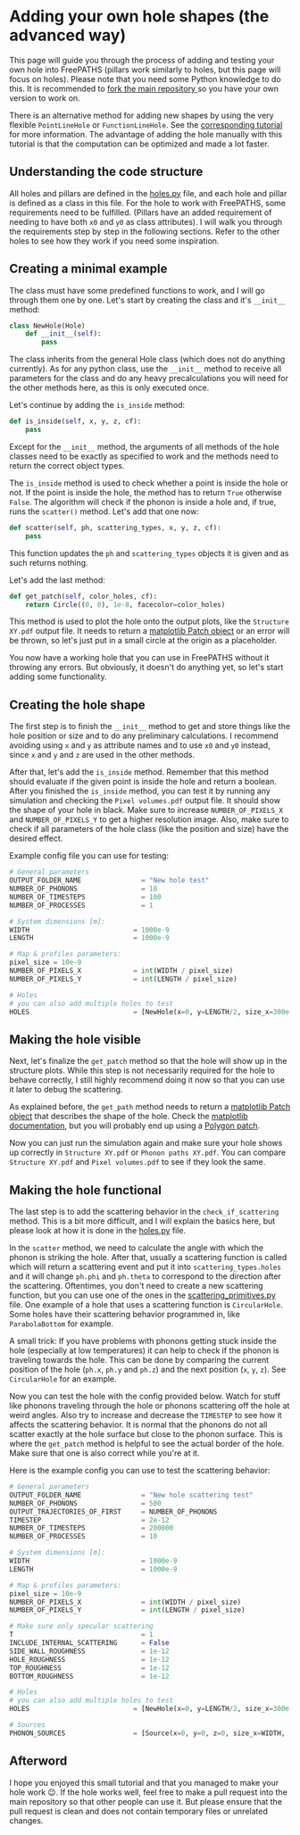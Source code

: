 # Adding your own hole shapes (the advanced way)

This page will guide you through the process of adding and testing your own hole into FreePATHS (pillars work similarly to holes, but this page will focus on holes). Please note that you need some Python knowledge to do this. It is recommended to [fork the main repository ](https://github.com/anufrievroman/freepaths/fork)so you have your own version to work on.

There is an alternative method for adding new shapes by using the very flexible `PointLineHole` or `FunctionLineHole`. See the [corresponding tutorial](creating-new-holes-the-easy-way.md) for more information. The advantage of adding the hole manually with this tutorial is that the computation can be optimized and made a lot faster.

## Understanding the code structure

All holes and pillars are defined in the [holes.py](https://github.com/anufrievroman/freepaths/blob/master/freepaths/holes.py) file, and each hole and pillar is defined as a class in this file. For the hole to work with FreePATHS, some requirements need to be fulfilled. (Pillars have an added requirement of needing to have both `x0` and `y0` as class attributes). I will walk you through the requirements step by step in the following sections. Refer to the other holes to see how they work if you need some inspiration.

## Creating a minimal example

The class must have some predefined functions to work, and I will go through them one by one. Let's start by creating the class and it's `__init__` method:

```python
class NewHole(Hole)
    def __init__(self):
        pass
```

The class inherits from the general Hole class (which does not do anything currently). As for any python class, use the `__init__` method to receive all parameters for the class and do any heavy precalculations you will need for the other methods here, as this is only executed once.

Let's continue by adding the `is_inside` method:

```python
def is_inside(self, x, y, z, cf):
    pass
```

Except for the `__init__` method, the arguments of all methods of the hole classes need to be exactly as specified to work and the methods need to return the correct object types.

The `is_inside` method is used to check whether a point is inside the hole or not. If the point is inside the hole, the method has to return `True` otherwise `False`.  The algorithm will check if the phonon is inside a hole and, if true, runs the `scatter()` method. Let's add that one now:

```python
def scatter(self, ph, scattering_types, x, y, z, cf):
    pass
```

This function updates the `ph` and `scattering_types` objects it is given and as such returns nothing.

Let's add the last method:

```python
def get_patch(self, color_holes, cf):
    return Circle((0, 0), 1e-8, facecolor=color_holes)
```

This method is used to plot the hole onto the output plots, like the `Structure XY.pdf` output file. It needs to return a [matplotlib Patch object](https://matplotlib.org/stable/api/patches\_api.html) or an error will be thrown, so let's just put in a small circle at the origin as a placeholder.

You now have a working hole that you can use in FreePATHS without it throwing any errors. But obviously, it doesn't do anything yet, so let's start adding some functionality.

## Creating the hole shape

The first step is to finish the `__init__` method to get and store things like the hole position or size and to do any preliminary calculations. I recommend avoiding using `x` and `y` as attribute names and to use `x0` and `y0` instead, since `x` and `y` and `z` are used in the other methods.

After that, let's add the `is_inside` method. Remember that this method should evaluate if the given point is inside the hole and return a boolean. After you finished the `is_inside` method, you can test it by running any simulation and checking the `Pixel volumes.pdf` output file. It should show the shape of your hole in black. Make sure to increase `NUMBER_OF_PIXELS_X` and `NUMBER_OF_PIXELS_Y` to get a higher resolution image. Also, make sure to check if all parameters of the hole class (like the position and size) have the desired effect.

Example config file you can use for testing:

```python
# General parameters
OUTPUT_FOLDER_NAME               = "New hole test"
NUMBER_OF_PHONONS                = 10
NUMBER_OF_TIMESTEPS              = 100
NUMBER_OF_PROCESSES              = 1

# System dimensions [m]:
WIDTH                          = 1000e-9
LENGTH                         = 1000e-9

# Map & profiles parameters:
pixel_size = 10e-9
NUMBER_OF_PIXELS_X             = int(WIDTH / pixel_size)
NUMBER_OF_PIXELS_Y             = int(LENGTH / pixel_size)

# Holes
# you can also add multiple holes to test
HOLES                          = [NewHole(x=0, y=LENGTH/2, size_x=300e-9, size_y=400e-9)]
```

## Making the hole visible

Next, let's finalize the `get_patch` method so that the hole will show up in the structure plots. While this step is not necessarily required for the hole to behave correctly, I still highly recommend doing it now so that you can use it later to debug the scattering.

As explained before, the `get_path` method needs to return a [matplotlib Patch object](https://matplotlib.org/stable/api/patches\_api.html) that describes the shape of the hole. Check the [matplotlib documentation](https://matplotlib.org/stable/api/patches\_api.html), but you will probably end up using a [Polygon patch](https://matplotlib.org/stable/api/\_as\_gen/matplotlib.patches.Polygon.html#matplotlib.patches.Polygon).

Now you can just run the simulation again and make sure your hole shows up correctly in `Structure XY.pdf` or `Phonon paths XY.pdf`. You can compare `Structure XY.pdf` and `Pixel volumes.pdf` to see if they look the same.

## Making the hole functional

The last step is to add the scattering behavior in the `check_if_scattering` method. This is a bit more difficult, and I will explain the basics here, but please look at how it is done in the [holes.py](https://github.com/anufrievroman/freepaths/blob/master/freepaths/holes.py) file.

In the `scatter` method, we need to calculate the angle with which the phonon is striking the hole. After that, usually a scattering function is called which will return a scattering event and put it into `scattering_types.holes` and it will change `ph.phi` and `ph.theta` to correspond to the direction after the scattering. Oftentimes, you don't need to create a new scattering function, but you can use one of the ones in the [scattering\_primitives.py](https://github.com/anufrievroman/freepaths/blob/master/freepaths/scattering\_primitives.py) file. One example of a hole that uses a scattering function is `CircularHole`. Some holes have their scattering behavior programmed in, like `ParabolaBottom` for example.

A small trick: If you have problems with phonons getting stuck inside the hole (especially at low temperatures) it can help to check if the phonon is traveling towards the hole. This can be done by comparing the current position of the hole (`ph.x`, `ph.y` and `ph.z`) and the next position (`x`, `y`, `z`). See `CircularHole` for an example.

Now you can test the hole with the config provided below. Watch for stuff like phonons traveling through the hole or phonons scattering off the hole at weird angles. Also try to increase and decrease the `TIMESTEP` to see how it affects the scattering behavior. It is normal that the phonons do not all scatter exactly at the hole surface but close to the phonon surface. This is where the `get_patch` method is helpful to see the actual border of the hole. Make sure that one is also correct while you're at it.

Here is the example config you can use to test the scattering behavior:

```python
# General parameters
OUTPUT_FOLDER_NAME               = "New hole scattering test"
NUMBER_OF_PHONONS                = 500
OUTPUT_TRAJECTORIES_OF_FIRST     = NUMBER_OF_PHONONS
TIMESTEP                         = 2e-12
NUMBER_OF_TIMESTEPS              = 200000
NUMBER_OF_PROCESSES              = 10

# System dimensions [m]:
WIDTH                            = 1000e-9
LENGTH                           = 1000e-9

# Map & profiles parameters:
pixel_size = 10e-9
NUMBER_OF_PIXELS_X               = int(WIDTH / pixel_size)
NUMBER_OF_PIXELS_Y               = int(LENGTH / pixel_size)

# Make sure only specular scattering
T                                = 1
INCLUDE_INTERNAL_SCATTERING      = False
SIDE_WALL_ROUGHNESS              = 1e-12
HOLE_ROUGHNESS                   = 1e-12
TOP_ROUGHNESS                    = 1e-12
BOTTOM_ROUGHNESS                 = 1e-12

# Holes
# you can also add multiple holes to test
HOLES                          = [NewHole(x=0, y=LENGTH/2, size_x=300e-9, size_y=400e-9)]

# Sources
PHONON_SOURCES                 = [Source(x=0, y=0, z=0, size_x=WIDTH,  size_y=0, size_z=THICKNESS, angle_distribution="random_up")]
```

## Afterword

I hope you enjoyed this small tutorial and that you managed to make your hole work 😉. If the hole works well, feel free to make a pull request into the main repository so that other people can use it. But please ensure that the pull request is clean and does not contain temporary files or unrelated changes.
